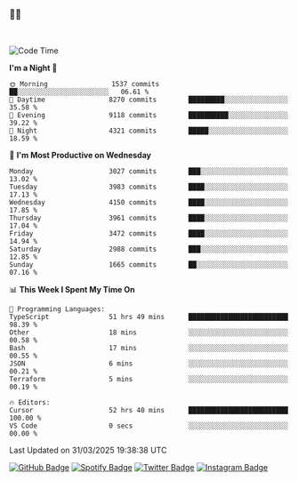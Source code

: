 ### 🤙🍺

<!-- <a href="https://github-readme-stats.vercel.app/api?username=hzak2xx&count_private=true&show_icons=true&theme=dracula">
  <img align="center" src="https://github-readme-stats.vercel.app/api?username=hzak2xx&count_private=true&show_icons=true&theme=dracula" />
</a>
</br> -->
</br>

<!--START_SECTION:waka-->
![Code Time](http://img.shields.io/badge/Code%20Time-4%2C064%20hrs%2027%20mins-blue)

**I'm a Night 🦉** 

```text
🌞 Morning                1537 commits        ██░░░░░░░░░░░░░░░░░░░░░░░   06.61 % 
🌆 Daytime                8270 commits        █████████░░░░░░░░░░░░░░░░   35.58 % 
🌃 Evening                9118 commits        ██████████░░░░░░░░░░░░░░░   39.22 % 
🌙 Night                  4321 commits        █████░░░░░░░░░░░░░░░░░░░░   18.59 % 
```
📅 **I'm Most Productive on Wednesday** 

```text
Monday                   3027 commits        ███░░░░░░░░░░░░░░░░░░░░░░   13.02 % 
Tuesday                  3983 commits        ████░░░░░░░░░░░░░░░░░░░░░   17.13 % 
Wednesday                4150 commits        ████░░░░░░░░░░░░░░░░░░░░░   17.85 % 
Thursday                 3961 commits        ████░░░░░░░░░░░░░░░░░░░░░   17.04 % 
Friday                   3472 commits        ████░░░░░░░░░░░░░░░░░░░░░   14.94 % 
Saturday                 2988 commits        ███░░░░░░░░░░░░░░░░░░░░░░   12.85 % 
Sunday                   1665 commits        ██░░░░░░░░░░░░░░░░░░░░░░░   07.16 % 
```


📊 **This Week I Spent My Time On** 

```text
💬 Programming Languages: 
TypeScript               51 hrs 49 mins      █████████████████████████   98.39 % 
Other                    18 mins             ░░░░░░░░░░░░░░░░░░░░░░░░░   00.58 % 
Bash                     17 mins             ░░░░░░░░░░░░░░░░░░░░░░░░░   00.55 % 
JSON                     6 mins              ░░░░░░░░░░░░░░░░░░░░░░░░░   00.21 % 
Terraform                5 mins              ░░░░░░░░░░░░░░░░░░░░░░░░░   00.19 % 

🔥 Editors: 
Cursor                   52 hrs 40 mins      █████████████████████████   100.00 % 
VS Code                  0 secs              ░░░░░░░░░░░░░░░░░░░░░░░░░   00.00 % 
```


 Last Updated on 31/03/2025 19:38:38 UTC
<!--END_SECTION:waka-->

[![GitHub Badge](https://img.shields.io/badge/GitHub-100000?style=for-the-badge&logo=github&logoColor=white)](https://github.com/hzak2xx)
[![Spotify Badge](https://img.shields.io/badge/Spotify-1ED760?&style=for-the-badge&logo=spotify&logoColor=white)](https://open.spotify.com/user/uf90s6sbbh75a1mt44clkhkvf)
[![Twitter Badge](https://img.shields.io/badge/Twitter-1DA1F2?style=for-the-badge&logo=twitter&logoColor=white)](https://twitter.com/hzak2xx)
[![Instagram Badge](https://img.shields.io/badge/Instagram-E4405F?style=for-the-badge&logo=instagram&logoColor=white)](https://www.instagram.com/hzak2xx/)
